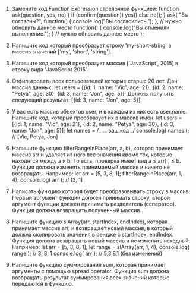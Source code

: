 1. Замените код Function Expression стрелочной функцией:
   function ask(question, yes, no) {
   if (confirm(question)) yes()
   else no();
   }
   ask(
   "Вы согласны?",
   function() { console.log("Вы согласились."); }, // нужно обновить данное место
   function() { console.log("Вы отменили выполнение."); } // нужно обновить данное место
   );

2. Напишите код который преобразует строку 'my-short-string' в массив значений ['my', 'short', 'string'].
3. Напишите код который преобразует массив ['JavaScript', 2015] в строку вида 'JavaScript 2015'.
4. Отфильтровать всех пользователей которые старше 20 лет. Дан массив данных:
   let users = [{id: 1, name: "Vic", age: 21}, {id: 2, name: "Petya", age: 30}, {id: 3, name: "Jon", age: 5}];
   Должны получить следующий результат: [{id: 3, name: "Jon", age: 5}].
5. У вас есть массив объектов user, и в каждом из них есть user.name. Напишите код, который преобразует их в массив имён.
   let users = [{id: 1, name: "Vic", age: 21}, {id: 2, name: "Petya", age: 30}, {id: 3, name: "Jon", age: 5}];
   let names = /_ ... ваш код _/
   console.log( names ); // [Vic, Petya, Jon]
6. Напишите функцию filterRangeInPlace(arr, a, b), которая принимает массив arr и удаляет из него все значения кроме тех, которые находятся между a и b. То есть, проверка имеет вид a ≤ arr[i] ≤ b.
   Функция должна изменять принимаемый массив и ничего не возвращать.
   Например:
   let arr = [5, 3, 8, 1];
   filterRangeInPlace(arr, 1, 4);
   console.log( arr ); // [3, 1]
7. Написать функцию которая будет преобразовывать строку в массив. Первый аргумент функции должен принимать строку, второй аргумент функции должен принимать разделитель (сепаратор). Функция должна возвращать полученный массив.
8. Напишите функцию slArray(arr, startIndex, endIndex), которая принимает массив arr, и возвращает новый массив, в который должна скопировать значения в рендже с startIndex, endIndex.
   Функция должна возвращать новый массив и не изменять исходный.
   Например:
   let arr = [5, 3, 8, 1];
   let range = slArray(arr, 1, 4);
   console.log( range ); // 3, 8, 1
   console.log( arr ); // 5,3,8,1 (без изменений)
9. Напишите функцию суммирования sum, которая принимает аргументы с помощью spread operator. Функция sum должна возвращать результат суммирования всех значений которые передаются в функцию.
